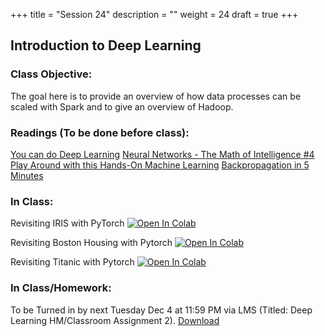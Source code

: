 +++
title = "Session 24"
description = ""
weight = 24
draft = true
+++

## Introduction to Deep Learning

### Class Objective:
The goal here is to provide an overview of how data processes can be scaled with Spark and to give an overview of Hadoop.

### Readings (To be done before class):
[You can do Deep Learning](http://www.fast.ai/2018/04/10/stanford-salon/)
[Neural Networks - The Math of Intelligence #4](https://www.youtube.com/watch?v=ov_RkIJptwE)
[Play Around with this Hands-On Machine Learning](https://playground.tensorflow.org/#activation=tanh&batchSize=10&dataset=circle&regDataset=reg-plane&learningRate=0.03&regularizationRate=0&noise=0&networkShape=4,2&seed=0.44854&showTestData=false&discretize=false&percTrainData=50&x=true&y=true&xTimesY=false&xSquared=false&ySquared=false&cosX=false&sinX=false&cosY=false&sinY=false&collectStats=false&problem=classification&initZero=false&hideText=false)
[Backpropagation in 5 Minutes](https://www.youtube.com/watch?v=q555kfIFUCM)

### In Class:
Revisiting IRIS with PyTorch
[![Open In Colab](https://colab.research.google.com/assets/colab-badge.svg)](https://colab.research.google.com/github/rpi-techfundamentals/fall2018-materials/blob/master/11-deep-learning2/01-pytorch_iris.ipynb)

Revisiting Boston Housing with Pytorch
[![Open In Colab](https://colab.research.google.com/assets/colab-badge.svg)](https://colab.research.google.com/github/rpi-techfundamentals/fall2018-materials/blob/master/11-deep-learning2/02-regression-boston-housing-pytorch.ipynb)

Revisiting Titanic with Pytorch
[![Open In Colab](https://colab.research.google.com/assets/colab-badge.svg)](https://colab.research.google.com/github/rpi-techfundamentals/fall2018-materials/blob/master/11-deep-learning2/03-titanic-pytorch.ipynb)

### In Class/Homework:
To be Turned in by next Tuesday Dec 4 at 11:59 PM via LMS (Titled: Deep Learning HM/Classroom Assignment 2).
[Download](https://www.dropbox.com/s/tjtkj35ihaby2s9/Deep%20Learning%20%20Homework.docx?dl=0)
